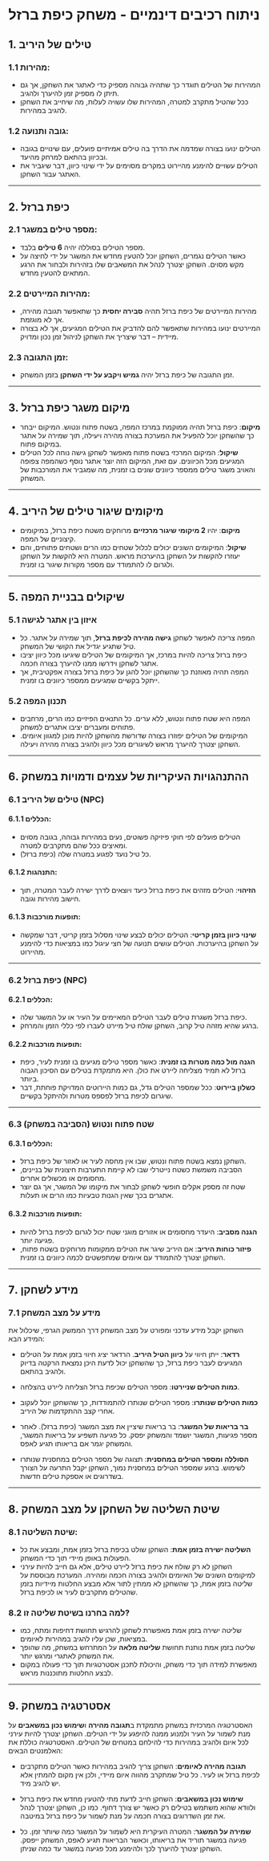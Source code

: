 # ניתוח רכיבים דינמיים - משחק כיפת ברזל

## 1. טילים של היריב

### 1.1 מהירות:
- המהירות של הטילים תוגדר כך שתהיה גבוהה מספיק כדי לאתגר את השחקן, אך גם תיתן לו מספיק זמן להיערך ולהגיב.
- ככל שהטיל מתקרב למטרה, המהירות שלו עשויה לעלות, מה שיחייב את השחקן להגיב במהירות.

### 1.2 גובה ותנועה:
- הטילים ינועו בצורה שמדמה את הדרך בה טילים אמיתיים פועלים, עם שינויים בגובה ובכיוון בהתאם למרחק מהיעד.
- הטילים עשויים להימנע מהיירוט במקרים מסוימים על ידי שינוי כיוון, דבר שיגביר את האתגר עבור השחקן.

---

## 2. כיפת ברזל

### 2.1 מספר טילים במשגר:
- מספר הטילים בסוללה יהיה **6 טילים** בלבד.
- כאשר הטילים נגמרים, השחקן יוכל להטעין מחדש את המשגר על ידי לחיצה על מקש מסוים. השחקן יצטרך לנהל את המשאבים שלו בזהירות ולבחור את הרגע המתאים להטעין מחדש.

### 2.2 מהירות המיירטים:
- מהירות המיירטים של כיפת ברזל תהיה **סבירה יחסית** כך שתאפשר תגובה מהירה, אך לא מוגזמת.
- המיירטים ינועו במהירות שתאפשר להם להדביק את הטילים המגיעים, אך לא בצורה מיידית – דבר שיצריך את השחקן לניהול זמן נכון ומדויק.

### 2.3 זמן התגובה:
- זמן התגובה של כיפת ברזל יהיה **גמיש ויקבע על ידי השחקן** בזמן המשחק.

---

## 3. מיקום משגר כיפת ברזל
- **מיקום**: כיפת ברזל תהיה ממוקמת במרכז המפה, בשטח פתוח ונטוש. המיקום ייבחר כך שהשחקן יוכל להפעיל את המערכת בצורה מהירה ויעילה, תוך שמירה על אתגר במיקום פתוח.
- **שיקול**: המיקום המרכזי בשטח פתוח מאפשר לשחקן גישה נוחה לכל הטילים המגיעים מכל הכיוונים. עם זאת, המיקום הזה יוצר אתגר נוסף כשהמפה צפופה והאויב משגר טילים ממספר כיוונים שונים בו זמנית, מה שמגביר את המורכבות של המשחק.

---

## 4. מיקומים שיגור טילים של היריב
- **מיקום**: יהיו **2 מיקומי שיגור מרכזיים** מרוחקים משטח כיפת ברזל, במיקומים קיצוניים של המפה.
- **שיקול**: המיקומים השונים יכולים לכלול שטחים כמו הרים ושטחים פתוחים, והם יעוזרו להקשות על השחקן בהיערכות מראש. המטרה היא להקשות על השחקן ולגרום לו להתמודד עם מספר מקורות שיגור בו זמנית.

---

## 5. שיקולים בבניית המפה

### 5.1 איזון בין אתגר לגישה
- המפה צריכה לאפשר לשחקן **גישה מהירה לכיפת ברזל**, תוך שמירה על אתגר. כל טיל שתגיע יגדיל את הקושי של המשחק.
- כיפת ברזל צריכה להיות במרכז, אך המיקומים של הטילים שיגיעו מכל כיוון יציבו אתגר לשחקן וידרשו ממנו להיערך בצורה חכמה.
- המפה תהיה מאוזנת כך שהשחקן יוכל להגן על כיפת ברזל בצורה אפקטיבית, אך ייתקל בקשיים שמגיעים ממספר כיוונים בו זמנית.

### 5.2 תכנון המפה
- המפה היא שטח פתוח ונטוש, ללא ערים. כל התנאים הפיזיים כמו הרים, מרחבים פתוחים ומעברים יציבו אתגרים למשחק.
- המיקומים של הטילים יפוזרו בצורה שדורשת מהשחקן להיות מוכן למגוון איומים. השחקן יצטרך להיערך מראש לשיגורים מכל כיוון ולהגיב בצורה מהירה ויעילה.

---

## 6. ההתנהגויות העיקריות של עצמים ודמויות במשחק

### 6.1 טילים של היריב (NPC)

#### 6.1.1 הכללים:
- הטילים פועלים לפי חוקי פיזיקה פשוטים, נעים במהירות גבוהה, בגובה מסוים ומאיצים ככל שהם מתקרבים למטרה.
- כל טיל נועד לפגוע במטרה שלה (כיפת ברזל).

#### 6.1.2 התנהגות:
- **הזיהוי**: הטילים מזהים את כיפת ברזל כיעד ויוצאים לדרך ישירה לעבר המטרה, תוך חישוב מהירות וגובה.

#### 6.1.3 תופעות מורכבות:
- **שינוי כיוון בזמן קריטי**: הטילים יכולים לבצע שינוי מסלול בזמן קריטי, דבר שמקשה על השחקן בהיערכות. הטילים עושים תנועה של חצי עיגול כמו במציאות כדי להימנע מהיירוט.

---

### 6.2 כיפת ברזל (NPC)

#### 6.2.1 הכללים:
- כיפת ברזל משגרת טילים לעבר הטילים המאיימים על העיר או על המשגר שלה.
- ברגע שהיא מזהה טיל קרוב, השחקן שולח טיל מיירט לעברו לפי כללי הזמן והמרחק.

#### 6.2.2 תופעות מורכבות:
- **הגנה מול כמה מטרות בו זמנית**: כאשר מספר טילים מגיעים בו זמנית לעיר, כיפת ברזל לא תמיד מצליחה ליירט את כולן. היא מתמקדת בטילים עם הסיכון הגבוה ביותר.
- **כשלון ביירוט**: ככל שמספר הטילים גדל, גם כמות היירוטים המדויקת פוחתת, דבר שיגרום לכיפת ברזל לפספס מטרות ולהיתקל בקשיים.

---

### 6.3 שטח פתוח ונטוש (הסביבה במשחק)

#### 6.3.1 הכללים:
- השחקן נמצא בשטח פתוח ונטוש, שבו אין מחסה לעיר או לאזור של כיפת ברזל.
- הסביבה משמשת כשטח נייטרלי שבו לא קיימת התערבות חיצונית של בניינים, מחסומים או מכשולים אחרים.
- שטח זה מספק אקלים חופשי לשחקן לבחור את מיקומו של המשגר, אך גם יוצר אתגרים בכך שאין הגנות טבעיות כמו הרים או תעלות.

#### 6.3.2 תופעות מורכבות:
- **הגנה מסביב**: היעדר מחסומים או אזורים מוגני שטח יכול לגרום לכיפת ברזל להיות פגיעה יותר.
- **פיזור כוחות היריב**: אם היריב שיגר את הטילים ממקומות מרוחקים בשטח פתוח, השחקן יצטרך להתמודד עם איומים שמתפשטים לכמה כיוונים בו זמנית.

---

## 7. מידע לשחקן

### 7.1 מידע על מצב המשחק
השחקן יקבל מידע עדכני ומפורט על מצב המשחק דרך הממשק הגרפי, שיכלול את המידע הבא:

- **רדאר**: ייתן חיווי על **כיוון הטיל היריב**. הרדאר יציג חיווי בזמן אמת על הטילים המגיעים לעבר כיפת ברזל, כך שהשחקן יכול לדעת היכן נמצאת הרקטה בדיוק ולהגיב בהתאם.

- **כמות הטילים שניירטו**: מספר הטילים שכיפת ברזל הצליחה ליירט בהצלחה.

- **כמות הטילים שנותרו**: מספר הטילים שנותרו להתמודדות, כך שהשחקן יוכל לעקוב אחרי קצב ההתקדמות של היריב.

- **בר בריאות של המשגר**: בר בריאות שיציין את מצב המשגר (כיפת ברזל). לאחר מספר פגיעות, המשגר יושמד והמשחק יפסק. כל פגיעה תשפיע על בריאות המשגר, והמשחק יגמר אם בריאותו תגיע לאפס.

- **הסוללה ומספר הטילים במחסנית**: תצוגה של מספר הטילים במחסנית שנותרו לשימוש. ברגע שמספר הטילים במחסנית נמוך, השחקן יקבל התרעה על הצורך בשדרוגים או אספקת טילים חדשות.

---

## 8. שיטת השליטה של השחקן על מצב המשחק

### 8.1 שיטת השליטה:
- **השליטה ישירה בזמן אמת**: השחקן שולט בכיפת ברזל בזמן אמת, ומבצע את כל הפעולות באופן מיידי תוך כדי המשחק.
- השחקן לא רק שולח את כיפת ברזל ליירט טילים, אלא גם חייב להיות עירני למיקומים השונים של האיומים ולהגיב בצורה חכמה ומהירה. המערכת מבוססת על שליטה בזמן אמת, כך שהשחקן לא ממתין לתור אלא מבצע החלטות מיידיות בזמן שהטילים מתקרבים לעיר או לכיפת ברזל.

### 8.2 למה בחרנו בשיטת שליטה זו?
- שליטה ישירה בזמן אמת מאפשרת לשחקן להרגיש תחושת דחיפות ומתח, כמו במציאות, שכן עליו להגיב במהירות לאיומים.
- שליטה בזמן אמת נותנת תחושת **שליטה מלאה** על המתרחש במשחק, מה שהופך את המשחק לאתגרי ומרגש יותר.
- מאפשרת למידה תוך כדי משחק, והיכולת לתכנן אסטרטגיות תוך כדי פעולה במקום לבצע החלטות מתוכננות מראש.

---

## 9. אסטרטגיה במשחק

האסטרטגיה המרכזית במשחק מתמקדת ב**תגובה מהירה** ו**שימוש נכון במשאבים** על מנת לשמור על העיר ולמנוע ממנה להיפגע על ידי הטילים. השחקן יצטרך להיות עירני לכל איום ולהגיב במהירות כדי להילחם במטחים של הטילים. האסטרטגיה כוללת את האלמנטים הבאים:

- **תגובה מהירה לאיומים**: השחקן צריך להגיב במהירות כאשר הטילים מתקרבים לכיפת ברזל או לעיר. כל טיל שמתקרב מהווה איום מיידי, ולכן אין מקום להמתין אלא יש להגיב מיד.
  
- **שימוש נכון במשאבים**: השחקן חייב לדעת מתי להטעין מחדש את כיפת ברזל ולוודא שהוא משתמש בטילים רק כאשר יש צורך דחוף. כמו כן, השחקן יצטרך לנהל את זמן השדרוגים בצורה חכמה על מנת לשמור על כיפת ברזל במיטבה.

- **שמירה על המשגר**: המטרה העיקרית היא לשמור על המשגר כמה שיותר זמן. כל פגיעה במשגר תוריד את בריאותו, וכאשר הבריאות תגיע לאפס, המשחק ייפסק. השחקן יצטרך להיערך לכך ולהימנע מכל פגיעה במשגר עד כמה שניתן.
